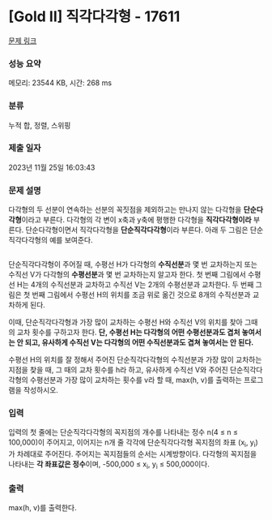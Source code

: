 # [Gold II] 직각다각형 - 17611 

[문제 링크](https://www.acmicpc.net/problem/17611) 

### 성능 요약

메모리: 23544 KB, 시간: 268 ms

### 분류

누적 합, 정렬, 스위핑

### 제출 일자

2023년 11월 25일 16:03:43

### 문제 설명

<p>다각형의 두 선분이 연속하는 선분의 꼭짓점을 제외하고는 만나지 않는 다각형을 <strong>단순다각형</strong>이라고 부른다. 다각형의 각 변이 x축과 y축에 평행한 다각형을 <strong>직각다각형이라</strong> 부른다. 단순다각형이면서 직각다각형을 <strong>단순직각다각형</strong>이라 부른다. 아래 두 그림은 단순직각다각형의 예를 보여준다. </p>

<p style="text-align: center;"><img alt="" src="https://upload.acmicpc.net/8ea43503-6e96-4908-a565-447ecc44bc75/-/preview/"><img alt="" src="https://upload.acmicpc.net/5eecd6fa-b085-4884-aa4c-5341e50e2738/-/preview/"></p>

<p>단순직각다각형이 주어질 때, 수평선 H가 다각형의 <strong>수직선분</strong>과 몇 번 교차하는지 또는 수직선 V가 다각형의 <strong>수평선분</strong>과 몇 번 교차하는지 알고자 한다. 첫 번째 그림에서 수평선 H는 4개의 수직선분과 교차하고 수직선 V는 2개의 수평선분과 교차한다. 두 번째 그림은 첫 번째 그림에서 수평선 H의 위치를 조금 위로 옮긴 것으로 8개의 수직선분과 교차하게 된다. </p>

<p>이때, 단순직각다각형과 가장 많이 교차하는 수평선 H와 수직선 V의 위치를 찾아 그때의 교차 횟수를 구하고자 한다. <strong>단, 수평선 H는 다각형의 어떤 수평선분과도 겹처 놓여서는 안 되고, 유사하게 수직선 V는 다각형의 어떤 수직선분과도 겹쳐 놓여서는 안 된다.</strong></p>

<p>수평선 H의 위치를 잘 정해서 주어진 단순직각다각형의 수직선분과 가장 많이 교차하는 지점을 찾을 때, 그 때의 교차 횟수를 h라 하고, 유사하게 수직선 V와 주어진 단순직각다각형의 수평선분과 가장 많이 교차하는 횟수를 v라 할 때, max(h, v)를 출력하는 프로그램을 작성하시오.</p>

### 입력 

 <p>입력의 첫 줄에는 단순직각다각형의 꼭지점의 개수를 나타내는 정수 n(4 ≤ n ≤ 100,000)이 주어지고, 이어지는 n개 줄 각각에 단순직각다각형 꼭지점의 좌표 (x<sub>i</sub>, y<sub>i</sub>)가 차례대로 주어진다. 주어지는 꼭지점들의 순서는 시계방향이다. 다각형의 꼭지점을 나타내는 <strong>각 좌표값은 정수</strong>이며, -500,000 ≤ x<sub>i</sub>, y<sub>i</sub> ≤ 500,000이다.</p>

### 출력 

 <p>max(h, v)를 출력한다.</p>

